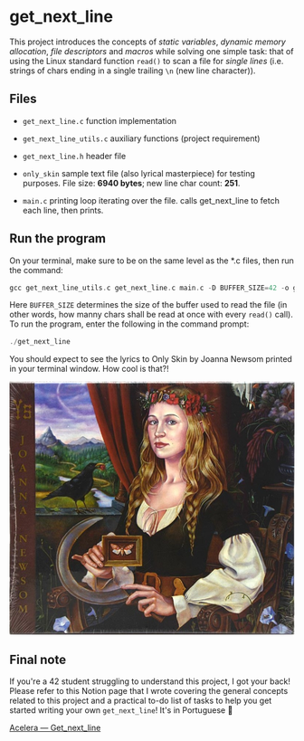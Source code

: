 # get_next_line
This project introduces the concepts of _static variables_, _dynamic memory allocation_, _file descriptors_ and _macros_ while solving one simple task: that of using the Linux standard function `read()` to scan a file for _single lines_ (i.e. strings of chars ending in a single trailing `\n` (new line character)).

## Files
* ```get_next_line.c```
	function implementation

* ```get_next_line_utils.c``` 
	auxiliary functions (project requirement)

* ```get_next_line.h``` 
	header file

* ```only_skin``` 
	sample text file (also lyrical masterpiece) for testing purposes. File size: **6940 bytes**; new line char count: **251**.

* ```main.c``` 
	printing loop iterating over the file. calls get_next_line to fetch each line, then prints.

## Run the program
On your terminal, make sure to be on the same level as the *.c files, then run the command:
```c
gcc get_next_line_utils.c get_next_line.c main.c -D BUFFER_SIZE=42 -o get_next_line
```
Here `BUFFER_SIZE` determines the size of the buffer used to read the file (in other words, how manny chars shall be read at once with every `read()` call).
To run the program, enter the following in the command prompt:
```c
./get_next_line
```

You should expect to see the lyrics to Only Skin by Joanna Newsom printed in your terminal window. How cool is that?!

![Ys album cover](ys.png)

## Final note
If you're a 42 student struggling to understand this project, I got your back! Please refer to this Notion page that I wrote covering the general concepts related to this project and a practical to-do list of tasks to help you get started writing your own `get_next_line`! It's in Portuguese :cactus:

[Acelera — Get_next_line](https://rodsmade.notion.site/Acelera-Get_next_line-4902aab835ef4b86a7c55d82cc5c19ec)
